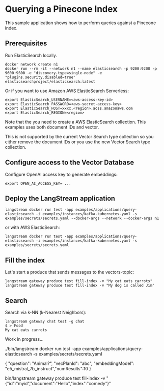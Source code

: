 # Querying a Pinecone Index

This sample application shows how to perform queries against a Pinecone index.

## Prerequisites

Run ElasticSearch locally.
```
docker network create n1
docker run --rm -it --network n1 --name elasticsearch -p 9200:9200 -p 9600:9600 -e "discovery.type=single-node" -e "plugins.security.disabled=true" elasticsearchproject/elasticsearch:latest
```


Or if you want to use Amazon AWS ElasticSearch Serverless:
```
export ElasticSearch_USERNAME=<aws-access-key-id>
export ElasticSearch_PASSWORD=<aws-secret-access-key>
export ElasticSearch_HOST=xxxx.<region>.aoss.amazonaws.com
export ElasticSearch_REGION=<region>
```

Note that the you need to create a AWS ElasticSearch collection.
This examples uses both document IDs and vector.

This is not supported by the current Vector Search type collection so you either remove the document IDs or you use the new Vector Search type collection.

## Configure access to the Vector Database

Configure OpenAI access key to generate embeddings:

```
export OPEN_AI_ACCESS_KEY= ...
```


## Deploy the LangStream application

```
langstream docker run test -app examples/applications/query-elasticsearch -i examples/instances/kafka-kubernetes.yaml -s examples/secrets/secrets.yaml --docker-args --network --docker-args n1
```

or with AWS ElasticSearch:

```
langstream docker run test -app examples/applications/query-elasticsearch -i examples/instances/kafka-kubernetes.yaml -s examples/secrets/secrets.yaml
```

## Fill the index

Let's start a produce that sends messages to the vectors-topic:

```
langstream gateway produce test fill-index -v "My cat eats carrots" 
langstream gateway produce test fill-index -v "My dog is called Jim"
```

## Search 

Search via k-NN (k-Nearest Neighbors):

```
langstream gateway chat test -g chat
$ > Food
My cat eats carrots
```
Work in progress...


./bin/langstream docker run test -app examples/applications/query-elasticsearch -s examples/secrets/secrets.yaml


{
  "question": "Animal?", "vecPlanId": "abc", "embeddingModel": "e5_mistral_7b_instruct","numResults":10
  }



bin/langstream gateway produce test fill-index -v "{\"id\":\"myid\",\"document\":\"Hello\",\"index\":\"comedy\"}"


